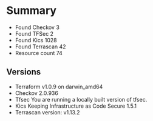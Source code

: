# Summary

- Found Checkov 3
- Found TFSec 2
- Found Kics 1028
- Found Terrascan 42
- Resource count 74

## Versions

- Terraform v1.0.9
on darwin_amd64
- Checkov 2.0.936
- Tfsec You are running a locally built version of tfsec.
- Kics Keeping Infrastructure as Code Secure 1.5.1
- Terrascan version: v1.13.2
